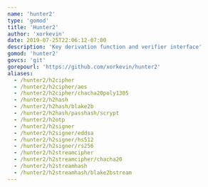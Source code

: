```yaml
---
name: 'hunter2'
type: 'gomod'
title: 'Hunter2'
author: 'xorkevin'
date: 2019-07-25T22:06:12-07:00
description: 'Key derivation function and verifier interface'
gomod: 'hunter2'
govcs: 'git'
gorepourl: 'https://github.com/xorkevin/hunter2'
aliases:
  - /hunter2/h2cipher
  - /hunter2/h2cipher/aes
  - /hunter2/h2cipher/chacha20poly1305
  - /hunter2/h2hash
  - /hunter2/h2hash/blake2b
  - /hunter2/h2hash/passhash/scrypt
  - /hunter2/h2otp
  - /hunter2/h2signer
  - /hunter2/h2signer/eddsa
  - /hunter2/h2signer/hs512
  - /hunter2/h2signer/rs256
  - /hunter2/h2streamcipher
  - /hunter2/h2streamcipher/chacha20
  - /hunter2/h2streamhash
  - /hunter2/h2streamhash/blake2bstream
---
```

